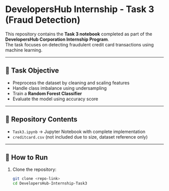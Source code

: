 # DevelopersHub Internship - Task 3 (Fraud Detection)

This repository contains the **Task 3 notebook** completed as part of the **DevelopersHub Corporation Internship Program**.  
The task focuses on detecting fraudulent credit card transactions using machine learning.

---

## 📌 Task Objective
- Preprocess the dataset by cleaning and scaling features  
- Handle class imbalance using undersampling  
- Train a **Random Forest Classifier**  
- Evaluate the model using accuracy score  

---

## 📂 Repository Contents
- `Task3.ipynb` → Jupyter Notebook with complete implementation  
- `creditcard.csv` (not included due to size, dataset reference only)  

---

## 🚀 How to Run
1. Clone the repository:
   ```bash
   git clone <repo-link>
   cd DevelopersHub-Internship-Task3
